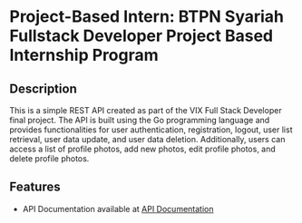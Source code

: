 # Project-Based Intern: BTPN Syariah Fullstack Developer Project Based Internship Program

## Description
This is a simple REST API created as part of the VIX Full Stack Developer final project. The API is built using the Go programming language and provides functionalities for user authentication, registration, logout, user list retrieval, user data update, and user data deletion. Additionally, users can access a list of profile photos, add new photos, edit profile photos, and delete profile photos.

## Features
- API Documentation available at [API Documentation](/https://documenter.getpostman.com/view/30470341/2s9YsDja6b)
